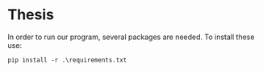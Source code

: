 # Thesis

In order to run our program, several packages are needed. To install these use:
```
pip install -r .\requirements.txt
```